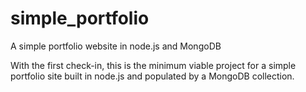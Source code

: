 # simple_portfolio
 A simple portfolio website in node.js and MongoDB

With the first check-in, this is the minimum viable project for a simple portfolio site built in node.js and populated by a MongoDB collection.  

